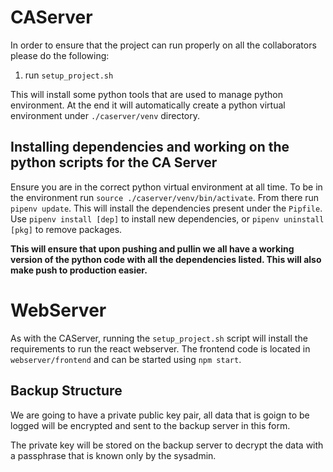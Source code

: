 # CAServer

In order to ensure that the project can run properly on all the collaborators please do
the following:

1. run `setup_project.sh`

This will install some python tools that are used to manage python environment.
At the end it will automatically create a python virtual environment under `./caserver/venv`
directory.

## Installing dependencies and working on the python scripts for the CA Server

Ensure you are in the correct python virtual environment at all time. To be in
the environment run `source ./caserver/venv/bin/activate`. From there run
`pipenv update`. This will install the dependencies present under the `Pipfile`.
Use `pipenv install [dep]` to install new dependencies, or `pipenv uninstall [pkg]`
to remove packages.

**This will ensure that upon pushing and pullin we all have a working version of the
python code with all the dependencies listed. This will also make push to production easier.**

# WebServer

As with the CAServer, running the `setup_project.sh` script will install the requirements to run the react webserver.
The frontend code is located in `webserver/frontend` and can be started using `npm start`.

## Backup Structure

We are going to have a private public key pair, all data that is goign to be logged
will be encrypted and sent to the backup server in this form.

The private key will be stored on the backup server to decrypt the data with a passphrase
that is known only by the sysadmin.
